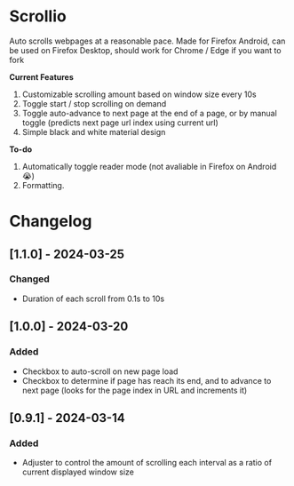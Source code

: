 # Scrollio

Auto scrolls webpages at a reasonable pace. Made for Firefox Android, can be used on Firefox Desktop, should work for Chrome / Edge if you want to fork

**Current Features**
1. Customizable scrolling amount based on window size every 10s
1. Toggle start / stop scrolling on demand
1. Toggle auto-advance to next page at the end of a page, or by manual toggle (predicts next page url index using current url)
1. Simple black and white material design

**To-do**
1. Automatically toggle reader mode (not avaliable in Firefox on Android :sob:)
1. Formatting.

# Changelog

## [1.1.0] - 2024-03-25

### Changed

- Duration of each scroll from 0.1s to 10s

## [1.0.0] - 2024-03-20

### Added

- Checkbox to auto-scroll on new page load
- Checkbox to determine if page has reach its end, and to advance to next page (looks for the page index in URL and increments it)

## [0.9.1] - 2024-03-14

### Added

- Adjuster to control the amount of scrolling each interval as a ratio of current displayed window size